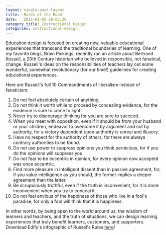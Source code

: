 ```yaml
---
layout: single-post-layout
title:  Rules of the Road
date:   2015-01-02 18:03:26
category_title: Instructional Design
categories: instructional-design
---
```


Education design is focused on creating new, valuable educational experiences that transcend the traditional boundaries of learning. One of my favorite blogs, Brain Pickings, recently ran an article about Bertrand Russell, a 20th Century historian who believed in responsible, not fanatical, change. Russell's ideas on the responsibilities of teachers lay out some wonderful, somewhat revolutionary (for our time!) guidelines for creating educational experiences.

Here are Russell's full 10 Commandments of liberalism instead of fanaticism:

1. Do not feel absolutely certain of anything.
2. Do not think it worth while to proceed by concealing evidence, for the evidence is sure to come to light.
3. Never try to discourage thinking for you are sure to succeed.
4. When you meet with opposition, even if it should be from your husband or your children, endeavor to overcome it by argument and not by authority, for a victory dependent upon authority is unreal and illusory.
5. Have no respect for the authority of others, for there are always contrary authorities to be found.
6. Do not use power to suppress opinions you think pernicious, for if you do the opinions will suppress you.
7. Do not fear to be eccentric in opinion, for every opinion now accepted was once eccentric.
8. Find more pleasure in intelligent dissent than in passive agreement, for, if you value intelligence as you should, the former implies a deeper agreement than the latter.
9. Be scrupulously truthful, even if the truth is inconvenient, for it is more inconvenient when you try to conceal it.
10. Do not feel envious of the happiness of those who live in a fool's paradise, for only a fool will think that it is happiness.

In other words, by being open to the world around us, the wisdom of learners and teachers, and the truth of situations, we can design learning experiences that truly benefit learners, customers, and supporters. Download Edify's infographic of Russel's Rules [here](https://drive.google.com/file/d/0B3Wo_WweWVfdbTlTX1ViR1A3X1U/view?pli=1)!
